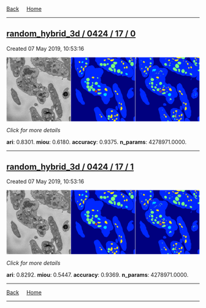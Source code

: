 
[Back](..)&nbsp;&nbsp;&nbsp;&nbsp;&nbsp;[Home](https://leapmanlab.github.io/snapshots)

---

<div class="summary"><a href="0"><h2>random_hybrid_3d / 0424 / 17 / 0</h2></a><p>Created 07 May 2019, 10:53:16
</p><a href="0"><img src="0/media/summary.png" align="center"></a><p>
<i>Click for more details</i>
</p></div>

**ari**: 0.8301. **miou**: 0.6180. **accuracy**: 0.9375. **n_params**: 4278971.0000. 

---

<div class="summary"><a href="1"><h2>random_hybrid_3d / 0424 / 17 / 1</h2></a><p>Created 07 May 2019, 10:53:16
</p><a href="1"><img src="1/media/summary.png" align="center"></a><p>
<i>Click for more details</i>
</p></div>

**ari**: 0.8292. **miou**: 0.5447. **accuracy**: 0.9369. **n_params**: 4278971.0000. 

---

[Back](..)&nbsp;&nbsp;&nbsp;&nbsp;&nbsp;[Home](https://leapmanlab.github.io/snapshots)

---